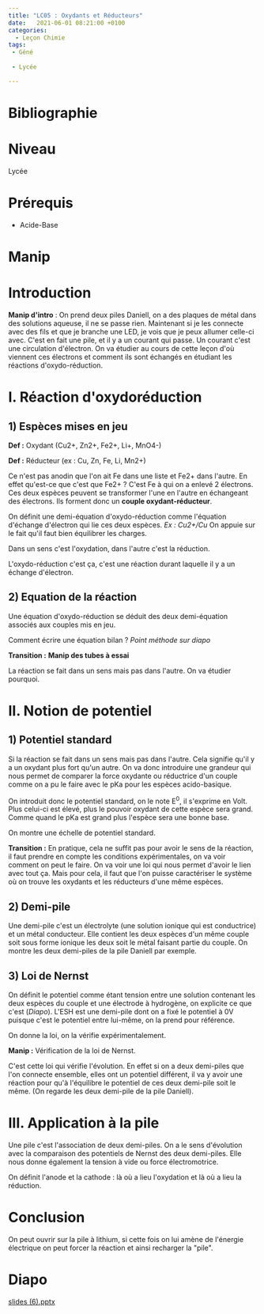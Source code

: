 ```yaml
---
title: "LC05 : Oxydants et Réducteurs"
date:   2021-06-01 08:21:00 +0100
categories:
  - Leçon Chimie
tags:
 - Géné
 
 - Lycée

---
```

# Bibliographie

# Niveau 
Lycée

# Prérequis
* Acide-Base

# Manip

# Introduction
**Manip d'intro** : On prend deux piles Daniell, on a des plaques de métal dans des solutions aqueuse, il ne se passe rien. Maintenant si je les connecte avec des fils et que je branche une LED, je vois que je peux allumer celle-ci avec.
C'est en fait une pile, et il y a un courant qui passe. Un courant c'est une circulation d'électron. On va étudier au cours de cette leçon d'où viennent ces électrons et comment ils sont échangés en étudiant les réactions d'oxydo-réduction.

# I. Réaction d'oxydoréduction
## 1) Espèces mises en jeu

**Def :** Oxydant (Cu2+, Zn2+, Fe2+, Li+, MnO4-)

**Def :** Réducteur (ex : Cu, Zn, Fe, Li, Mn2+)

Ce n'est pas anodin que l'on ait Fe dans une liste et Fe2+ dans l'autre. En effet qu'est-ce que c'est que Fe2+ ? C'est Fe à qui on a enlevé 2 électrons. Ces deux espèces peuvent se transformer l'une en l'autre en échangeant des électrons.
Ils forment donc un **couple oxydant-réducteur**.

On définit une demi-équation d'oxydo-réduction comme l'équation d'échange d'électron qui lie ces deux espèces. 
*Ex : Cu2+/Cu* On appuie sur le fait qu'il faut bien équilibrer les charges.

Dans un sens c'est l'oxydation, dans l'autre c'est la réduction.

L'oxydo-réduction c'est ça, c'est une réaction durant laquelle il y a un échange d'électron.

## 2) Equation de la réaction 
Une équation d'oxydo-réduction se déduit des deux demi-équation associés aux couples mis en jeu. 

Comment écrire une équation bilan ? *Point méthode sur diapo*

**Transition :** **Manip des tubes à essai**

La réaction se fait dans un sens mais pas dans l'autre. On va étudier pourquoi.
# II. Notion de potentiel
## 1) Potentiel standard
 Si la réaction se fait dans un sens mais pas dans l'autre. Cela signifie qu'il y a un oxydant plus fort qu'un autre. 
 On va donc introduire une grandeur qui nous permet de comparer la force oxydante ou réductrice d'un couple comme on a pu le faire avec le pKa pour les espèces acido-basique.
 
 On introduit donc le potentiel standard, on le note E<sup>0</sup>, il s'exprime en Volt. Plus celui-ci est élevé, plus le pouvoir oxydant de cette espèce sera grand. Comme quand le pKa est grand plus l'espèce sera une bonne base.
 
 On montre une échelle de potentiel standard.
 
 **Transition :** En pratique, cela ne suffit pas pour avoir le sens de la réaction, il faut prendre en compte les conditions expérimentales, on va voir comment on peut le faire.
 On va voir une loi qui nous permet d'avoir le lien avec tout ça. Mais pour cela, il faut que l'on puisse caractériser le système où on trouve les oxydants et les réducteurs d'une même espèces.

## 2) Demi-pile
Une demi-pile c'est un électrolyte (une solution ionique qui est conductrice) et un métal conducteur. Elle contient les deux espèces d'un même couple soit sous forme ionique les deux soit le métal faisant partie du couple.
On montre les deux demi-piles de la pile Daniell par exemple.

## 3) Loi de Nernst
On définit le potentiel comme étant tension entre une solution contenant les deux espèces du couple et une électrode à hydrogène, on explicite ce que c'est (*Diapo*).
L'ESH est une demi-pile dont on a fixé le potentiel à 0V puisque c'est le potentiel entre lui-même, on la prend pour référence.

On donne la loi, on la vérifie expérimentalement.

**Manip :** Vérification de la loi de Nernst.

C'est cette loi qui vérifie l'évolution. En effet si on a deux demi-piles  que l'on connecte ensemble, elles ont un potentiel différent, il va y avoir une réaction pour qu'à l'équilibre le potentiel de ces deux demi-pile soit le même. (On regarde les deux demi-pile de la pile Daniell). 

# III. Application à la pile

Une pile c'est l'association de deux demi-piles. On a le sens d'évolution avec la comparaison des potentiels de Nernst des deux demi-piles. Elle nous donne également la tension à vide ou force électromotrice.

On définit l'anode et la cathode : là où a lieu l'oxydation et là où a lieu la réduction.

# Conclusion

On peut ouvrir sur la pile à lithium, si cette fois on lui amène de l'énergie électrique on peut forcer la réaction et ainsi recharger la "pile".

# Diapo
[slides (6).pptx](https://github.com/Didinette/Didinette.github.io/files/6664111/slides.6.pptx)

